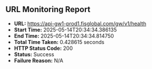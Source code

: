 ## URL Monitoring Report

- **URL:** https://api-gw1-prod1.fisglobal.com/gw/v1/health
- **Start Time:** 2025-05-14T20:34:34.386135
- **End Time:** 2025-05-14T20:34:34.814750
- **Total Time Taken:** 0.428615 seconds
- **HTTP Status Code:** 200
- **Status:** Success
- **Failure Reason:** N/A
